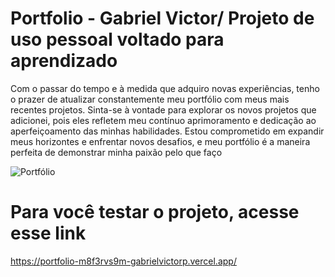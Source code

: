 # Portfolio - Gabriel Victor/ Projeto de uso pessoal voltado para aprendizado

Com o passar do tempo e à medida que adquiro novas experiências, tenho o prazer de atualizar constantemente meu portfólio com meus mais recentes projetos. 
Sinta-se à vontade para explorar os novos projetos que adicionei, pois eles refletem meu contínuo aprimoramento e dedicação ao aperfeiçoamento das minhas habilidades. Estou comprometido em expandir meus horizontes e enfrentar novos desafios, e meu portfólio é a maneira perfeita de demonstrar minha paixão pelo que faço


![Portfólio](https://github.com/GabrielVictorP/Portfolio/assets/133161909/b06b58a7-9e0c-400c-a8ef-5bb84e6c714a)

# Para você testar o projeto, acesse esse link
https://portfolio-m8f3rvs9m-gabrielvictorp.vercel.app/
